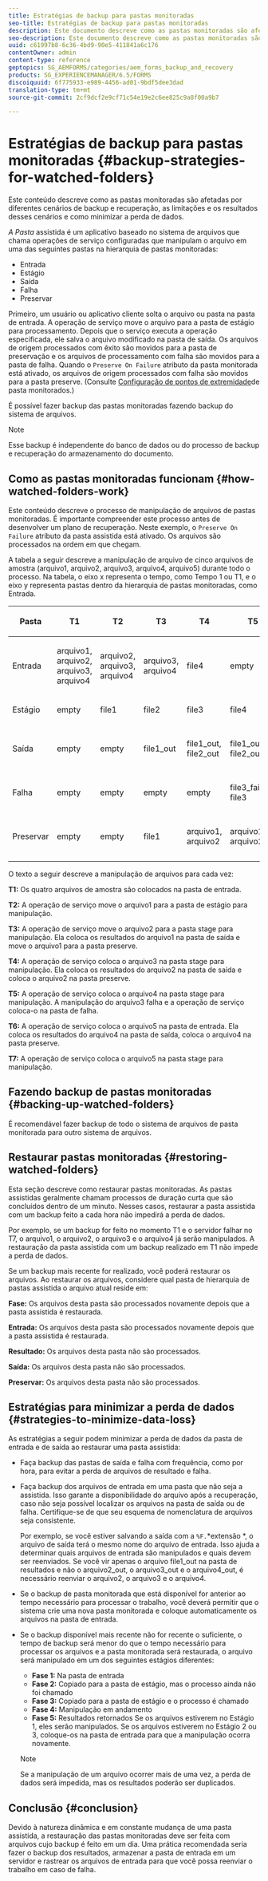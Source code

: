 ```yaml
---
title: Estratégias de backup para pastas monitoradas
seo-title: Estratégias de backup para pastas monitoradas
description: Este documento descreve como as pastas monitoradas são afetadas por diferentes cenários de backup e recuperação, as limitações e os resultados desses cenários e como minimizar a perda de dados.
seo-description: Este documento descreve como as pastas monitoradas são afetadas por diferentes cenários de backup e recuperação, as limitações e os resultados desses cenários e como minimizar a perda de dados.
uuid: c61997b8-6c36-4bd9-90e5-411841a6c176
contentOwner: admin
content-type: reference
geptopics: SG_AEMFORMS/categories/aem_forms_backup_and_recovery
products: SG_EXPERIENCEMANAGER/6.5/FORMS
discoiquuid: 6f775933-e989-4456-ad01-9bdf5dee3dad
translation-type: tm+mt
source-git-commit: 2cf9dcf2e9cf71c54e19e2c6ee825c9a8f00a9b7

---
```



# Estratégias de backup para pastas monitoradas {#backup-strategies-for-watched-folders}

Este conteúdo descreve como as pastas monitoradas são afetadas por diferentes cenários de backup e recuperação, as limitações e os resultados desses cenários e como minimizar a perda de dados.

*A Pasta* assistida é um aplicativo baseado no sistema de arquivos que chama operações de serviço configuradas que manipulam o arquivo em uma das seguintes pastas na hierarquia de pastas monitoradas:

* Entrada
* Estágio
* Saída
* Falha
* Preservar

Primeiro, um usuário ou aplicativo cliente solta o arquivo ou pasta na pasta de entrada. A operação de serviço move o arquivo para a pasta de estágio para processamento. Depois que o serviço executa a operação especificada, ele salva o arquivo modificado na pasta de saída. Os arquivos de origem processados com êxito são movidos para a pasta de preservação e os arquivos de processamento com falha são movidos para a pasta de falha. Quando o `Preserve On Failure` atributo da pasta monitorada está ativado, os arquivos de origem processados com falha são movidos para a pasta preserve. (Consulte [Configuração de pontos de extremidade](/help/forms/using/admin-help/configuring-watched-folder-endpoints.md#configuring-watched-folder-endpoints)de pasta monitorados.)

É possível fazer backup das pastas monitoradas fazendo backup do sistema de arquivos.

>[!NOTE]
>
>Esse backup é independente do banco de dados ou do processo de backup e recuperação do armazenamento do documento.

## Como as pastas monitoradas funcionam {#how-watched-folders-work}

Este conteúdo descreve o processo de manipulação de arquivos de pastas monitoradas. É importante compreender este processo antes de desenvolver um plano de recuperação. Neste exemplo, o `Preserve On Failure` atributo da pasta assistida está ativado. Os arquivos são processados na ordem em que chegam.

A tabela a seguir descreve a manipulação de arquivo de cinco arquivos de amostra (arquivo1, arquivo2, arquivo3, arquivo4, arquivo5) durante todo o processo. Na tabela, o eixo x representa o tempo, como Tempo 1 ou T1, e o eixo y representa pastas dentro da hierarquia de pastas monitoradas, como Entrada.

<table>
 <thead>
  <tr>
   <th><p>Pasta</p></th>
   <th><p>T1</p></th>
   <th><p>T2</p></th>
   <th><p>T3</p></th>
   <th><p>T4</p></th>
   <th><p>T5</p></th>
   <th><p>T6</p></th>
   <th><p>T7</p></th>
  </tr>
 </thead>
 <tbody>
  <tr>
   <td><p>Entrada</p></td>
   <td><p>arquivo1, arquivo2, arquivo3, arquivo4</p></td>
   <td><p>arquivo2, arquivo3, arquivo4</p></td>
   <td><p>arquivo3, arquivo4</p></td>
   <td><p>file4</p></td>
   <td><p>empty</p></td>
   <td><p>file5</p></td>
   <td><p>empty</p></td>
  </tr>
  <tr>
   <td><p>Estágio</p></td>
   <td><p>empty</p></td>
   <td><p>file1</p></td>
   <td><p>file2</p></td>
   <td><p>file3</p></td>
   <td><p>file4</p></td>
   <td><p>empty</p></td>
   <td><p>file5</p></td>
  </tr>
  <tr>
   <td><p>Saída</p></td>
   <td><p>empty</p></td>
   <td><p>empty</p></td>
   <td><p>file1_out</p></td>
   <td><p>file1_out, file2_out</p></td>
   <td><p>file1_out, file2_out</p></td>
   <td><p>file1_out, file2_out, file4_out</p></td>
   <td><p>file1_out, file2_out, file4_out</p></td>
  </tr>
  <tr>
   <td><p>Falha</p></td>
   <td><p>empty</p></td>
   <td><p>empty</p></td>
   <td><p>empty</p></td>
   <td><p>empty</p></td>
   <td><p>file3_failure, file3 </p></td>
   <td><p>file3_failure, file3 </p></td>
   <td><p>file3_failure, file3 </p></td>
  </tr>
  <tr>
   <td><p>Preservar</p></td>
   <td><p>empty</p></td>
   <td><p>empty</p></td>
   <td><p>file1 </p></td>
   <td><p>arquivo1, arquivo2 </p></td>
   <td><p>arquivo1, arquivo2 </p></td>
   <td><p>arquivo1, arquivo2, arquivo4 </p></td>
   <td><p>arquivo1, arquivo2, arquivo4 </p></td>
  </tr>
 </tbody>
</table>

O texto a seguir descreve a manipulação de arquivos para cada vez:

**T1:** Os quatro arquivos de amostra são colocados na pasta de entrada.

**T2:** A operação de serviço move o arquivo1 para a pasta de estágio para manipulação.

**T3:** A operação de serviço move o arquivo2 para a pasta stage para manipulação. Ela coloca os resultados do arquivo1 na pasta de saída e move o arquivo1 para a pasta preserve.

**T4:** A operação de serviço coloca o arquivo3 na pasta stage para manipulação. Ela coloca os resultados do arquivo2 na pasta de saída e coloca o arquivo2 na pasta preserve.

**T5:** A operação de serviço coloca o arquivo4 na pasta stage para manipulação. A manipulação do arquivo3 falha e a operação de serviço coloca-o na pasta de falha.

**T6:** A operação de serviço coloca o arquivo5 na pasta de entrada. Ela coloca os resultados do arquivo4 na pasta de saída, coloca o arquivo4 na pasta preserve.

**T7:** A operação de serviço coloca o arquivo5 na pasta stage para manipulação.

## Fazendo backup de pastas monitoradas {#backing-up-watched-folders}

É recomendável fazer backup de todo o sistema de arquivos de pasta monitorada para outro sistema de arquivos.

## Restaurar pastas monitoradas {#restoring-watched-folders}

Esta seção descreve como restaurar pastas monitoradas. As pastas assistidas geralmente chamam processos de duração curta que são concluídos dentro de um minuto. Nesses casos, restaurar a pasta assistida com um backup feito a cada hora não impedirá a perda de dados.

Por exemplo, se um backup for feito no momento T1 e o servidor falhar no T7, o arquivo1, o arquivo2, o arquivo3 e o arquivo4 já serão manipulados. A restauração da pasta assistida com um backup realizado em T1 não impede a perda de dados.

Se um backup mais recente for realizado, você poderá restaurar os arquivos. Ao restaurar os arquivos, considere qual pasta de hierarquia de pastas assistida o arquivo atual reside em:

**Fase:** Os arquivos desta pasta são processados novamente depois que a pasta assistida é restaurada.

**Entrada:** Os arquivos desta pasta são processados novamente depois que a pasta assistida é restaurada.

**Resultado:** Os arquivos desta pasta não são processados.

**Saída:** Os arquivos desta pasta não são processados.

**Preservar:** Os arquivos desta pasta não são processados.

## Estratégias para minimizar a perda de dados {#strategies-to-minimize-data-loss}

As estratégias a seguir podem minimizar a perda de dados da pasta de entrada e de saída ao restaurar uma pasta assistida:

* Faça backup das pastas de saída e falha com frequência, como por hora, para evitar a perda de arquivos de resultado e falha.
* Faça backup dos arquivos de entrada em uma pasta que não seja a assistida. Isso garante a disponibilidade do arquivo após a recuperação, caso não seja possível localizar os arquivos na pasta de saída ou de falha. Certifique-se de que seu esquema de nomenclatura de arquivos seja consistente.

   Por exemplo, se você estiver salvando a saída com a `%F.`*extensão *, o arquivo de saída terá o mesmo nome do arquivo de entrada. Isso ajuda a determinar quais arquivos de entrada são manipulados e quais devem ser reenviados. Se você vir apenas o arquivo file1_out na pasta de resultados e não o arquivo2_out, o arquivo3_out e o arquivo4_out, é necessário reenviar o arquivo2, o arquivo3 e o arquivo4.

* Se o backup de pasta monitorada que está disponível for anterior ao tempo necessário para processar o trabalho, você deverá permitir que o sistema crie uma nova pasta monitorada e coloque automaticamente os arquivos na pasta de entrada.
* Se o backup disponível mais recente não for recente o suficiente, o tempo de backup será menor do que o tempo necessário para processar os arquivos e a pasta monitorada será restaurada, o arquivo será manipulado em um dos seguintes estágios diferentes:

   * **Fase 1:** Na pasta de entrada
   * **Fase 2:** Copiado para a pasta de estágio, mas o processo ainda não foi chamado
   * **Fase 3:** Copiado para a pasta de estágio e o processo é chamado
   * **Fase 4:** Manipulação em andamento
   * **Fase 5:** Resultados retornados
   Se os arquivos estiverem no Estágio 1, eles serão manipulados. Se os arquivos estiverem no Estágio 2 ou 3, coloque-os na pasta de entrada para que a manipulação ocorra novamente.

   >[!NOTE]
   >
   >Se a manipulação de um arquivo ocorrer mais de uma vez, a perda de dados será impedida, mas os resultados poderão ser duplicados.

## Conclusão {#conclusion}

Devido à natureza dinâmica e em constante mudança de uma pasta assistida, a restauração das pastas monitoradas deve ser feita com arquivos cujo backup é feito em um dia. Uma prática recomendada seria fazer o backup dos resultados, armazenar a pasta de entrada em um servidor e rastrear os arquivos de entrada para que você possa reenviar o trabalho em caso de falha.
